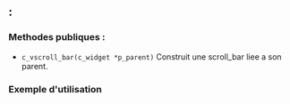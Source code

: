 ##  :


### Methodes publiques :
- `c_vscroll_bar(c_widget *p_parent)`
	Construit une scroll_bar liee a son parent.

### Exemple d'utilisation
